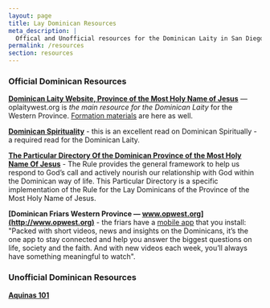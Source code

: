 ```yaml
---
layout: page
title: Lay Dominican Resources
meta_description: |
  Offical and Unofficial resources for the Dominican Laity in San Diego and in the Western Dominican Province, Province of the Most Holy Name of Jesus
permalink: /resources
section: resources
---
```

### Official Dominican Resources
**[Dominican Laity Website, Province of the Most Holy Name of Jesus](http://oplaitywest.org)** — oplaitywest.org is *the main resource for the Dominican Laity* for the Western Province. [Formation materials](http://oplaitywest.org/formation-2/) are here as well.

**[Dominican Spirituality](http://oplaitywest.org/wp-content/uploads/2018/11/dominican_spirituality.pdf)** - this is an excellent read on Dominican Spiritually - a required read for the Dominican Laity.

**[The Particular Directory Of the Dominican Province of the Most Holy Name Of Jesus](http://oplaitywest.org/wp-content/uploads/2015/06/2009_particular_directory.pdf)** - The Rule provides the general framework to help us respond to God’s call and actively nourish our relationship with God within the Dominican way of life.  This Particular Directory is a specific implementation of the Rule for the Lay Dominicans of the Province of the Most Holy Name of Jesus.

**[Dominican Friars Western Province — www.opwest.org](http://www.opwest.org)** - the friars have a [mobile app](https://www.opwest.org/app/) that you install: "Packed with short videos, news and insights on the Dominicans, it’s the one app to stay connected and help you answer the biggest questions on life, society and the faith. And with new videos each week, you’ll always have something meaningful to watch".

### Unofficial Dominican Resources
**[Aquinas 101](http://www.opwest.org)**


